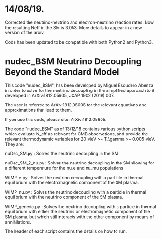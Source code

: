 # 14/08/19. 
Corrected the neutrino-neutrino and electron-neutrino reaction rates. Now the resulting Neff in the SM is 3.053. More details to appear in a new version of the arxiv.

Code has been updated to be compatible with both Python2 and Python3.

# nudec_BSM Neutrino Decoupling Beyond the Standard Model

This code "nudec_BSM", has been developed by Miguel Escudero Abenza in order to solve for the neutrino decoupling in the simplified approach to it developed in ArXiv:1812.05605, JCAP 1902 (2019) 007.

The user is referred to ArXiv:1812.05605 for the relevant equations and approximations that lead to them.

If you use this code, please cite: ArXiv:1812.05605.

The code "nudec_BSM" as of 13/12/18 contains various python scripts which evaluate N_eff as relevant for CMB observations, and provide the relevant thermodynamic variables for 20 MeV >~ T_\gamma >~ 0.005 MeV. They are:

nuDec_SM.py : Solves the neutrino decoupling in the SM

nuDec_SM_2_nu.py : Solves the neutrino decoupling in the SM allowing for a different temperature for the nu_e and nu_mu populations

WIMP_e.py : Solves the neutrino decoupling with a particle in thermal equilibrium with the electromagnetic component of the SM plasma.

WIMP_nu.py : Solves the neutrino decoupling with a particle in thermal equilibrium with the neutrino component of the SM plasma.

WIMP_generic.py : Solves the neutrino decoupling with a particle in thermal equilibrium with either the neutrino or electromagnetic component of the SM plasma, but which still interacts with the other component by means of annihilations.

The header of each script contains the details on how to run.

